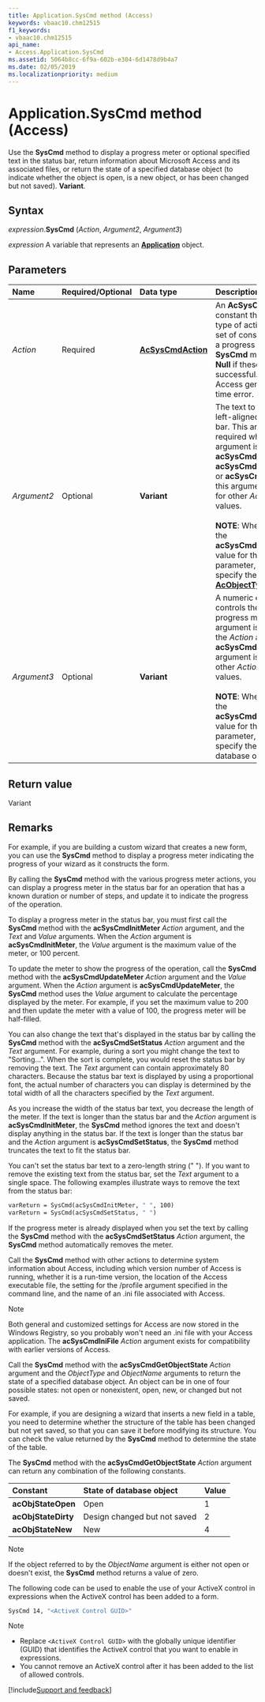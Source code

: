 ```yaml
---
title: Application.SysCmd method (Access)
keywords: vbaac10.chm12515
f1_keywords:
- vbaac10.chm12515
api_name:
- Access.Application.SysCmd
ms.assetid: 5064b8cc-6f9a-602b-e304-6d1478d9b4a7
ms.date: 02/05/2019
ms.localizationpriority: medium
---
```



# Application.SysCmd method (Access)

Use the **SysCmd** method to display a progress meter or optional specified text in the status bar, return information about Microsoft Access and its associated files, or return the state of a specified database object (to indicate whether the object is open, is a new object, or has been changed but not saved). **Variant**.


## Syntax

_expression_.**SysCmd** (_Action_, _Argument2_, _Argument3_)

_expression_ A variable that represents an **[Application](Access.Application.md)** object.


## Parameters

|Name|Required/Optional|Data type|Description|
|:-----|:-----|:-----|:-----|
| _Action_|Required|**[AcSysCmdAction](Access.AcSysCmdAction.md)**|An **AcSysCmdAction** constant that identifies the type of action to take. This set of constants applies to a progress meter. The **SysCmd** method returns a **Null** if these actions are successful. Otherwise, Access generates a run-time error.|
| _Argument2_|Optional|**Variant**|The text to be displayed left-aligned in the status bar. This argument is required when the _Action_ argument is **acSysCmdInitMeter**, **acSysCmdUpdateMeter**, or **acSysCmdSetStatus**; this argument isn't valid for other _Action_ argument values.<br/><br/>**NOTE**: When you specify the **acSysCmdGetObjectState** value for the _Action_ parameter, you must specify the appropriate **[AcObjectType](Access.AcObjectType.md)** constant.|
| _Argument3_|Optional|**Variant**|A numeric expression that controls the display of the progress meter. This argument is required when the _Action_ argument is **acSysCmdInitMeter**; this argument isn't valid for other _Action_ argument values.<br/><br/>**NOTE**: When you specify the **acSysCmdGetObjectState** value for the _Action_ parameter, you must specify the name of the database object.|

## Return value

Variant


## Remarks

For example, if you are building a custom wizard that creates a new form, you can use the **SysCmd** method to display a progress meter indicating the progress of your wizard as it constructs the form.

By calling the **SysCmd** method with the various progress meter actions, you can display a progress meter in the status bar for an operation that has a known duration or number of steps, and update it to indicate the progress of the operation.

To display a progress meter in the status bar, you must first call the **SysCmd** method with the **acSysCmdInitMeter** _Action_ argument, and the _Text_ and _Value_ arguments. When the _Action_ argument is **acSysCmdInitMeter**, the _Value_ argument is the maximum value of the meter, or 100 percent.

To update the meter to show the progress of the operation, call the **SysCmd** method with the **acSysCmdUpdateMeter** _Action_ argument and the _Value_ argument. When the _Action_ argument is **acSysCmdUpdateMeter**, the **SysCmd** method uses the _Value_ argument to calculate the percentage displayed by the meter. For example, if you set the maximum value to 200 and then update the meter with a value of 100, the progress meter will be half-filled.

You can also change the text that's displayed in the status bar by calling the **SysCmd** method with the **acSysCmdSetStatus** _Action_ argument and the _Text_ argument. For example, during a sort you might change the text to "Sorting...". When the sort is complete, you would reset the status bar by removing the text. The _Text_ argument can contain approximately 80 characters. Because the status bar text is displayed by using a proportional font, the actual number of characters you can display is determined by the total width of all the characters specified by the _Text_ argument.

As you increase the width of the status bar text, you decrease the length of the meter. If the text is longer than the status bar and the _Action_ argument is **acSysCmdInitMeter**, the **SysCmd** method ignores the text and doesn't display anything in the status bar. If the text is longer than the status bar and the _Action_ argument is **acSysCmdSetStatus**, the **SysCmd** method truncates the text to fit the status bar.

You can't set the status bar text to a zero-length string (" "). If you want to remove the existing text from the status bar, set the _Text_ argument to a single space. The following examples illustrate ways to remove the text from the status bar:

```vb
varReturn = SysCmd(acSysCmdInitMeter, " ", 100) 
varReturn = SysCmd(acSysCmdSetStatus, " ")
```

If the progress meter is already displayed when you set the text by calling the **SysCmd** method with the **acSysCmdSetStatus** _Action_ argument, the **SysCmd** method automatically removes the meter.

Call the **SysCmd** method with other actions to determine system information about Access, including which version number of Access is running, whether it is a run-time version, the location of the Access executable file, the setting for the /profile argument specified in the command line, and the name of an .ini file associated with Access.

> [!NOTE] 
> Both general and customized settings for Access are now stored in the Windows Registry, so you probably won't need an .ini file with your Access application. The **acSysCmdIniFile** _Action_ argument exists for compatibility with earlier versions of Access.

Call the **SysCmd** method with the **acSysCmdGetObjectState** _Action_ argument and the _ObjectType_ and _ObjectName_ arguments to return the state of a specified database object. An object can be in one of four possible states: not open or nonexistent, open, new, or changed but not saved.

For example, if you are designing a wizard that inserts a new field in a table, you need to determine whether the structure of the table has been changed but not yet saved, so that you can save it before modifying its structure. You can check the value returned by the **SysCmd** method to determine the state of the table.

The **SysCmd** method with the **acSysCmdGetObjectState** _Action_ argument can return any combination of the following constants.

|Constant|State of database object|Value|
|:-----|:-----|:-----|
|**acObjStateOpen**|Open|1|
|**acObjStateDirty**|Design changed but not saved|2|
|**acObjStateNew**|New|4|

> [!NOTE] 
> If the object referred to by the _ObjectName_ argument is either not open or doesn't exist, the **SysCmd** method returns a value of zero.

The following code can be used to enable the use of your ActiveX control in expressions when the ActiveX control has been added to a form.

```vb
SysCmd 14, "<ActiveX Control GUID>" 
```

> [!NOTE] 
> - Replace `<ActiveX Control GUID>` with the globally unique identifier (GUID) that identifies the ActiveX control that you want to enable in expressions.
> - You cannot remove an ActiveX control after it has been added to the list of allowed controls.


[!include[Support and feedback](~/includes/feedback-boilerplate.md)]
